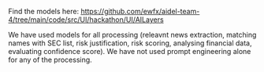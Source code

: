Find the models here: https://github.com/ewfx/aidel-team-4/tree/main/code/src/UI/hackathon/UI/AILayers

We have used models for all processing (releavnt news extraction, matching names with SEC list, risk justification, risk scoring, analysing financial data, evaluating confidence score). We have not used prompt engineering alone for any of the processing.
